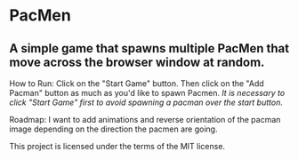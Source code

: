 # PacMen
## A simple game that spawns multiple PacMen that move across the browser window at random.

How to Run: Click on the "Start Game" button. Then click on the "Add Pacman" button as much as you'd like to spawn Pacmen. *It is necessary to click "Start Game" first to avoid spawning a pacman over the start button.*

Roadmap: I want to add animations and reverse orientation of the pacman image depending on the direction the pacmen are going.

This project is licensed under the terms of the MIT license.
